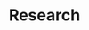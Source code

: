 ---
layout: page
title: Research
nav: true
nav_order: 2
dropdown: true
children: 
    - title: Fairness
      permalink: /research/#fairness
    - title: divider
    - title: Privacy
      permalink: /research/#privacy
    - title: divider
    - title: Explainability
      permalink: /research/#explainability
    - title: divider
    - title: Data-centric
      permalink: /research/#data-centric
    - title: divider
    - title: Education
      permalink: /research/#education
---